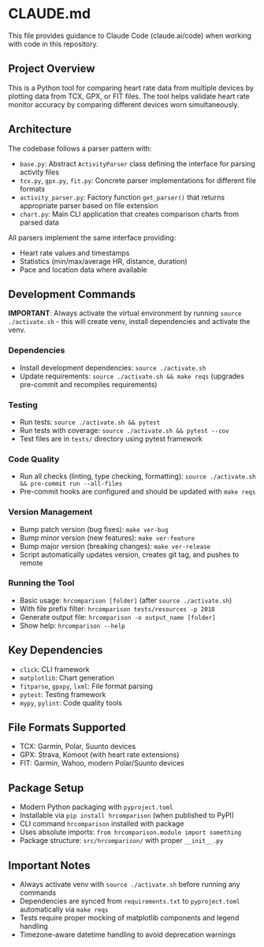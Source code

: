 # CLAUDE.md

This file provides guidance to Claude Code (claude.ai/code) when working with code in this repository.

## Project Overview

This is a Python tool for comparing heart rate data from multiple devices by plotting data from TCX, GPX, or FIT files. The tool helps validate heart rate monitor accuracy by comparing different devices worn simultaneously.

## Architecture

The codebase follows a parser pattern with:

- `base.py`: Abstract `ActivityParser` class defining the interface for parsing activity files
- `tcx.py`, `gpx.py`, `fit.py`: Concrete parser implementations for different file formats
- `activity_parser.py`: Factory function `get_parser()` that returns appropriate parser based on file extension
- `chart.py`: Main CLI application that creates comparison charts from parsed data

All parsers implement the same interface providing:
- Heart rate values and timestamps
- Statistics (min/max/average HR, distance, duration)
- Pace and location data where available

## Development Commands

**IMPORTANT**: Always activate the virtual environment by running `source ./activate.sh` - this will create venv, install dependencies and activate the venv.

### Dependencies
- Install development dependencies: `source ./activate.sh`
- Update requirements: `source ./activate.sh && make reqs` (upgrades pre-commit and recompiles requirements)

### Testing
- Run tests: `source ./activate.sh && pytest`
- Run tests with coverage: `source ./activate.sh && pytest --cov`
- Test files are in `tests/` directory using pytest framework

### Code Quality
- Run all checks (linting, type checking, formatting): `source ./activate.sh && pre-commit run --all-files`
- Pre-commit hooks are configured and should be updated with `make reqs`

### Version Management
- Bump patch version (bug fixes): `make ver-bug`
- Bump minor version (new features): `make ver-feature`
- Bump major version (breaking changes): `make ver-release`
- Script automatically updates version, creates git tag, and pushes to remote

### Running the Tool
- Basic usage: `hrcomparison [folder]` (after `source ./activate.sh`)
- With file prefix filter: `hrcomparison tests/resources -p 2018`
- Generate output file: `hrcomparison -o output_name [folder]`
- Show help: `hrcomparison --help`

## Key Dependencies
- `click`: CLI framework
- `matplotlib`: Chart generation
- `fitparse`, `gpxpy`, `lxml`: File format parsing
- `pytest`: Testing framework
- `mypy`, `pylint`: Code quality tools

## File Formats Supported
- TCX: Garmin, Polar, Suunto devices
- GPX: Strava, Komoot (with heart rate extensions)
- FIT: Garmin, Wahoo, modern Polar/Suunto devices

## Package Setup
- Modern Python packaging with `pyproject.toml`
- Installable via `pip install hrcomparison` (when published to PyPI)
- CLI command `hrcomparison` installed with package
- Uses absolute imports: `from hrcomparison.module import something`
- Package structure: `src/hrcomparison/` with proper `__init__.py`

## Important Notes
- Always activate venv with `source ./activate.sh` before running any commands
- Dependencies are synced from `requirements.txt` to `pyproject.toml` automatically via `make reqs`
- Tests require proper mocking of matplotlib components and legend handling
- Timezone-aware datetime handling to avoid deprecation warnings
